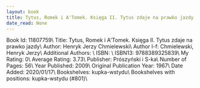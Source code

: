 ```yaml
---
layout: book
title: Tytus, Romek i A'Tomek. Księga II. Tytus zdaje na prawko jazdy
date_read: None
---
```


Book Id: 11807759\ 
Title: Tytus, Romek i A'Tomek. Księga II. Tytus zdaje na prawko jazdy\ 
Author: Henryk Jerzy Chmielewski\ 
Author l-f: Chmielewski, Henryk Jerzy\ 
Additional Authors: \ 
ISBN: \ 
ISBN13: 9788389325839\ 
My Rating: 0\ 
Average Rating: 3.73\ 
Publisher: Prószyński i S-ka\ 
Number of Pages: 56\ 
Year Published: 2009\ 
Original Publication Year: 1967\ 
Date Added: 2020/01/17\ 
Bookshelves: kupka-wstydu\ 
Bookshelves with positions: kupka-wstydu (#801)\ 

